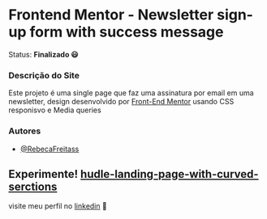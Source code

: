 # Frontend Mentor - Newsletter sign-up form with success message
Status: **Finalizado 😃**
 ### Descrição do Site
   Este projeto é uma single page que faz uma assinatura por email em uma newsletter, design desenvolvido por [Front-End Mentor](https://www.frontendmentor.io/) usando CSS responisvo e Media queries
   
 ### Autores
- [@RebecaFreitass](https://github.com/RebecaFreitass)

  
## Experimente!  [        hudle-landing-page-with-curved-serctions        ]()




visite meu perfil no [linkedin](https://www.linkedin.com/in/rebeca-freitas-16b16a232/) 💟

